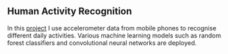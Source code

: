 ## Human Activity Recognition

In this [project](HAR.ipynb) I use accelerometer data from mobile phones to recognise different daily activities. Various machine learning models such as random forest classifiers and convolutional neural networks are deployed.
